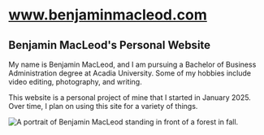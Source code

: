 # www.benjaminmacleod.com
## Benjamin MacLeod's Personal Website

My name is Benjamin MacLeod, and I am pursuing a Bachelor of Business Administration degree at Acadia University. Some of my hobbies include video editing, photography, and writing.

This website is a personal project of mine that I started in January 2025. Over time, I plan on using this site for a variety of things.

![A portrait of Benjamin MacLeod standing in front of a forest in fall.](https://benjaminmacleod.com/images/portrait_landscape.jpg)
